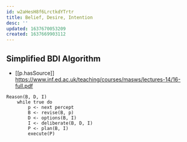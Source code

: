 ```yaml
---
id: w2aHesH8f6LrctkdYTrtr
title: Belief, Desire, Intention
desc: ''
updated: 1637670053209
created: 1637669903112
---
```


## Simplified BDI Algorithm

- [[p.hasSource]] https://www.inf.ed.ac.uk/teaching/courses/masws/lectures-14/16-full.pdf

```
Reason(B, D, I)
    while true do
        p <- next percept
        B <- revise(B, p)
        D <- options(B, I)
        I <- deliberate(B, D, I)
        P <- plan(B, I)
        execute(P)
```
